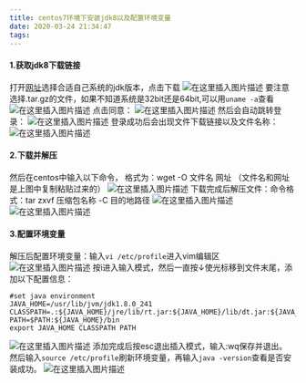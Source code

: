 ```yaml
---
title: centos7环境下安装jdk8以及配置环境变量
date: 2020-03-24 21:34:47
tags:
---
```

[](###centos7环境下安装jdk8以及配置环境变量)
#### 1.获取jdk8下载链接

打开[网址](https://www.oracle.com/cn/java/technologies/javase-jdk8-downloads.html)选择合适自己系统的jdk版本，点击下载
![在这里插入图片描述](https://img-blog.csdnimg.cn/20200324210328336.png?x-oss-process=image/watermark,type_ZmFuZ3poZW5naGVpdGk,shadow_10,text_aHR0cHM6Ly9ibG9nLmNzZG4ubmV0L3FxXzQzNjUwOTc5,size_16,color_FFFFFF,t_70)
要注意选择.tar.gz的文件，如果不知道系统是32bit还是64bit,可以用```uname -a```查看
![在这里插入图片描述](https://img-blog.csdnimg.cn/2020032421050333.png)
点击同意：
![在这里插入图片描述](https://img-blog.csdnimg.cn/20200324210650631.png?x-oss-process=image/watermark,type_ZmFuZ3poZW5naGVpdGk,shadow_10,text_aHR0cHM6Ly9ibG9nLmNzZG4ubmV0L3FxXzQzNjUwOTc5,size_16,color_FFFFFF,t_70)
然后会自动跳转登录：
![在这里插入图片描述](https://img-blog.csdnimg.cn/20200324210745792.png?x-oss-process=image/watermark,type_ZmFuZ3poZW5naGVpdGk,shadow_10,text_aHR0cHM6Ly9ibG9nLmNzZG4ubmV0L3FxXzQzNjUwOTc5,size_16,color_FFFFFF,t_70)
登录成功后会出现文件下载链接以及文件名称：
![在这里插入图片描述](https://img-blog.csdnimg.cn/20200324210853144.png?x-oss-process=image/watermark,type_ZmFuZ3poZW5naGVpdGk,shadow_10,text_aHR0cHM6Ly9ibG9nLmNzZG4ubmV0L3FxXzQzNjUwOTc5,size_16,color_FFFFFF,t_70)

#### 2.下载并解压

然后在centos中输入以下命令， 格式为：wget  -O 文件名  网址
（文件名和网址是上图中复制粘贴过来的）
![在这里插入图片描述](https://img-blog.csdnimg.cn/20200324212023473.png)
下载完成后解压文件：命令格式：tar zxvf 压缩包名称 -C 目的地路径
![在这里插入图片描述](https://img-blog.csdnimg.cn/20200324211745398.png)
![在这里插入图片描述](https://img-blog.csdnimg.cn/20200324212249136.png)

#### 3.配置环境变量

解压后配置环境变量：输入```vi /etc/profile```进入vim编辑区
![在这里插入图片描述](https://img-blog.csdnimg.cn/2020032421231623.png)
按i进入输入模式，然后一直按↓使光标移到文件末尾，添加以下配置信息：
```
#set java environment
JAVA_HOME=/usr/lib/jvm/jdk1.8.0_241
CLASSPATH=.:${JAVA_HOME}/jre/lib/rt.jar:${JAVA_HOME}/lib/dt.jar:${JAVA_HOME}/lib/tools.jar
PATH=$PATH:${JAVA_HOME}/bin
export JAVA_HOME CLASSPATH PATH
```
![在这里插入图片描述](https://img-blog.csdnimg.cn/20200325125837935.png?x-oss-process=image/watermark,type_ZmFuZ3poZW5naGVpdGk,shadow_10,text_aHR0cHM6Ly9ibG9nLmNzZG4ubmV0L3FxXzQzNjUwOTc5,size_16,color_FFFFFF,t_70)
添加完成后按esc退出插入模式，输入:wq保存并退出。
然后输入```source /etc/profile```刷新环境变量，再输入```java -version```查看是否安装成功。
![在这里插入图片描述](https://img-blog.csdnimg.cn/20200324212948108.png)
